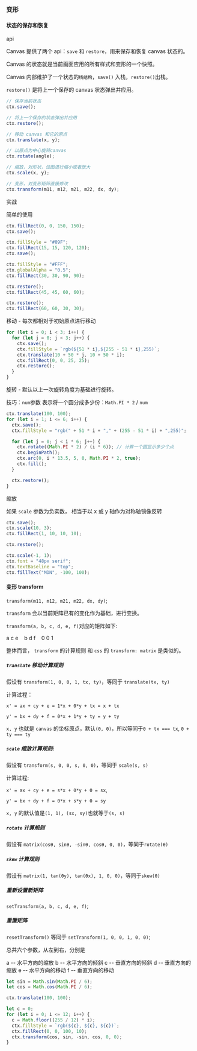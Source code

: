 ### 变形

#### 状态的保存和恢复

api

Canvas 提供了两个 api：`save` 和 `restore`，用来保存和恢复 canvas 状态的。

Canvas 的状态就是当前画面应用的所有样式和变形的一个快照。

Canvas 内部维护了一个状态的`栈结构`，`save()` 入栈，`restore()`出栈。

`restore()` 是将上一个保存的 canvas 状态弹出并应用。

```javascript
// 保存当前状态
ctx.save();

// 将上一个保存的状态弹出并应用
ctx.restore();

// 移动 canvas 和它的原点
ctx.translate(x, y);

// 以原点为中心旋转canvas
ctx.rotate(angle);

// 缩放，对形状，位图进行缩小或者放大
ctx.scale(x, y);

// 变形，对变形矩阵直接修改
ctx.transform(m11, m12, m21, m22, dx, dy);
```

实战

简单的使用

```javascript
ctx.fillRect(0, 0, 150, 150);
ctx.save();

ctx.fillStyle = "#09F";
ctx.fillRect(15, 15, 120, 120);
ctx.save();

ctx.fillStyle = "#FFF";
ctx.globalAlpha = "0.5";
ctx.fillRect(30, 30, 90, 90);

ctx.restore();
ctx.fillRect(45, 45, 60, 60);

ctx.restore();
ctx.fillRect(60, 60, 30, 30);
```

移动 - 每次都相对于初始原点进行移动

```javascript
for (let i = 0; i < 3; i++) {
  for (let j = 0; j < 3; j++) {
    ctx.save();
    ctx.fillStyle = `rgb(${51 * i},${255 - 51 * i},255)`;
    ctx.translate(10 + 50 * j, 10 + 50 * i);
    ctx.fillRect(0, 0, 25, 25);
    ctx.restore();
  }
}
```

旋转 - 默认以上一次旋转角度为基础进行旋转。

技巧：`num`参数 表示将一个圆分成多少份：`Math.PI * 2` / `num`

```javascript
ctx.translate(100, 100);
for (let i = 1; i <= 6; i++) {
  ctx.save();
  ctx.fillStyle = "rgb(" + 51 * i + "," + (255 - 51 * i) + ",255)";

  for (let j = 0; j < i * 6; j++) {
    ctx.rotate((Math.PI * 2) / (i * 6)); // 计算一个圆显示多少个点
    ctx.beginPath();
    ctx.arc(0, i * 13.5, 5, 0, Math.PI * 2, true);
    ctx.fill();
  }

  ctx.restore();
}
```

缩放

如果 `scale` 参数为负实数， 相当于以 x 或 y 轴作为对称轴镜像反转

```javascript
ctx.save();
ctx.scale(10, 3);
ctx.fillRect(1, 10, 10, 10);

ctx.restore();

ctx.scale(-1, 1);
ctx.font = "48px serif";
ctx.textBaseline = "top";
ctx.fillText("MDN", -100, 100);
```

#### 变形 transform

`transform(m11, m12, m21, m22, dx, dy)`;

`transform` 会以当前矩阵已有的变化作为基础，进行变换。

`transform(a, b, c, d, e, f)`对应的矩阵如下:

a c e &nbsp;&nbsp;
b d f &nbsp;&nbsp;
0 0 1 &nbsp;&nbsp;

整体而言， `transform` 的计算规则 和 `css` 的 `transform: matrix` 是类似的。

##### `translate` 移动计算规则

假设有 `transform(1, 0, 0, 1, tx, ty)`，等同于 `translate(tx, ty)`

计算过程：

`x' = ax + cy + e = 1*x + 0*y + tx = x + tx`

`y' = bx + dy + f = 0*x + 1*y + ty = y + ty`

`x, y` 也就是 `canvas` 的坐标原点，默认`(0, 0)`，所以等同于`0 + tx === tx`, `0 + ty === ty`

##### `scale` 缩放计算规则:

假设有 `transform(s, 0, 0, s, 0, 0)`，等同于 `scale(s, s)`

计算过程:

`x' = ax + cy + e = s*x + 0*y + 0 = sx`,

`y' = bx + dy + f = 0*x + s*y + 0 = sy`

`x, y` 的默认值是`(1, 1)`，`(sx, sy)`也就等于`(s, s)`

##### `rotate` 计算规则

假设有 `matrix(cosθ, sinθ, -sinθ, cosθ, 0, 0)`，等同于`rotate(θ)`

##### `skew` 计算规则

假设有 `matrix(1, tan(θy), tan(θx), 1, 0, 0)`，等同于`skew(θ)`

##### 重新设置新矩阵

`setTransform(a, b, c, d, e, f)`;

##### 重置矩阵

`resetTransform()` 等同于 `setTransform(1, 0, 0, 1, 0, 0)`;

总共六个参数，从左到右，分别是 

a -- 水平方向的缩放
b -- 水平方向的倾斜
c -- 垂直方向的倾斜
d -- 垂直方向的缩放
e -- 水平方向的移动
f -- 垂直方向的移动

```javascript
let sin = Math.sin(Math.PI / 6);
let cos = Math.cos(Math.PI / 6);

ctx.translate(100, 100);

let c = 0;
for (let i = 0; i <= 12; i++) {
  c = Math.floor((255 / 12) * i);
  ctx.fillStyle = `rgb(${c}, ${c}, ${c})`;
  ctx.fillRect(0, 0, 100, 10);
  ctx.transform(cos, sin, -sin, cos, 0, 0);
}
```
